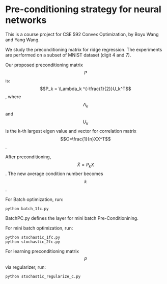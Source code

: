 # Pre-conditioning strategy for neural networks

This is a course project for CSE 592 Convex Optimization, by Boyu Wang and Yang Wang.

We study the preconditioning matrix for ridge regression. The experiments are performed on a subset of MNIST dataset (digit 4 and 7).

Our proposed preconditioning matrix $$P$$ is:
$$P_k = \Lambda_k ^{-\frac{1}{2}}U_k^T$$,
where $$\Lambda_k$$ and $$U_k$$ is the k-th largest eigen value and vector for correlation matrix $$C=\frac{1}{n}XX^T$$. 

After preconditioning, $$\tilde{X} = P_k X$$. The new average condition number becomes $$k$$.


For Batch optimization, run: 
```
python batch_1fc.py
```

BatchPC.py defines the layer for mini batch Pre-Conditionining.

For mini batch optimization, run:
```
python stochastic_1fc.py
python stochastic_2fc.py
```

For learning preconditioning matrix $$P$$ via regularizer, run:
```
python stochastic_regularize_c.py
```